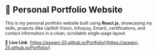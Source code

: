 # 💼 Personal Portfolio Website

This is my personal portfolio website built using **React.js**, showcasing my skills, projects (like UpSkill Vision, Infosysy, Emart), certifications, and contact information in a clean, scrollable single-page layout.

🔗 **Live Link**: [https://aswani-25.github.io/Portfolio/](https://aswani-25.github.io/Portfolio/)
